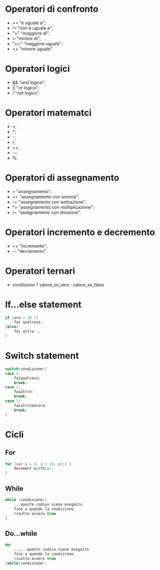 # Operatori di confronto
* == "è uguale a";
* != "non è uguale a";
* ">" "maggiore di";
* < "minore di";
* ">=" "maggiore uguale";
* <= "minore uguale".

# Operatori logici
* && "and logico";
* || "or logico";
* ! "not logico".

# Operatori matematci
* +;
* *;
* -;
* /;
* ++;
* --;
* %.

# Operatori di assegnamento
* = "assegnamento";
* += "assegnamento con somma";
* -= "assegnamento con sottrazione";
* *= "assegnamento con moltiplicazione";
* /= "assegnamento con divisione".

# Operatori incremento e decremento
* ++ "incremento";
* -- "decremento".

# Operatori ternari
* condizione ? valore_se_vero : valore_se_falso

# If...else statement
```java 
if (ore > 10 ){
    fai qualcosa..
}else{
    fai altro...
} 
```

# Switch statement
```java
switch(condizione){
case 1:
    faiqualcosa;
    break;
case 2:
    faialtro;
    break;
case 3:
    faialtroancora
    break;
} 
```

# Cicli 
## For 
```java 
for (var i = 0; i < 10; i++) {
    document.write(i);
} 
```
## While 
```java
while (condizione){
    ...questo codice viene eseguito
    fino a quando la condizione
    risulta essere true
} 
```

## Do...while
```java
do{
    ......questo codice viene eseguito
    fino a quando la condizione
    risulta essere true
}while(condizione); 
```